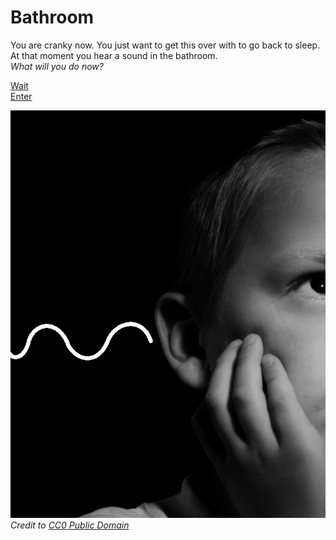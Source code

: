 # Bathroom
You are cranky now. You just want to get this over with to go back to sleep. At that moment you hear a sound in the bathroom.  
*What will you do now?*

[Wait](startled.md)  
[Enter](boo.md)

![Bathroom Sound](images/br-sound.jpg)  
_Credit to [CC0 Public Domain](https://pxhere.com/en/photo/1112792)_